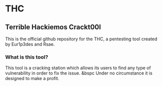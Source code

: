 # THC
## Terrible Hackiemos Crackt00l
This is the official github repository for the THC, a pentesting tool created by Eur1p3des and Rsae.
### What is this tool?
This tool is a cracking station which allows its users to find any type of vulnerability in order to fix the issue. 
&bspc
Under no circumstance it is designed to make a profit.
